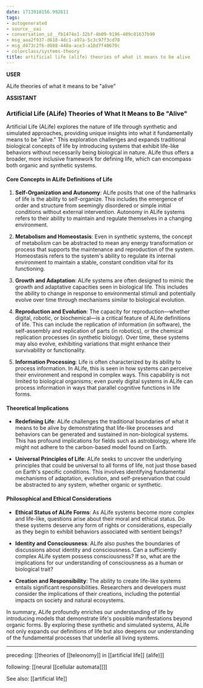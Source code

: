 ```yaml
---
date: 1713918156.992611
tags:
- autogenerated
- source__oai
- conversation_id__fb1474e1-32bf-4b09-9196-409c81637b90
- msg_aaa2f937-d618-4dc1-a97a-5c3c97f3cd78
- msg_d473c2f6-d088-448a-ace3-a18d7f40679c
- colorclass/systems-theory
title: artificial life (alife) theories of what it means to be alive
---
```


**USER**

ALife theories of what it means to be "alive"


**ASSISTANT**

### Artificial Life (ALife) Theories of What It Means to Be "Alive"

Artificial Life (ALife) explores the nature of life through synthetic and simulated approaches, providing unique insights into what it fundamentally means to be "alive." This exploration challenges and expands traditional biological concepts of life by introducing systems that exhibit life-like behaviors without necessarily being biological in nature. ALife thus offers a broader, more inclusive framework for defining life, which can encompass both organic and synthetic systems.

#### Core Concepts in ALife Definitions of Life

1. **Self-Organization and Autonomy**: ALife posits that one of the hallmarks of life is the ability to self-organize. This includes the emergence of order and structure from seemingly disordered or simple initial conditions without external intervention. Autonomy in ALife systems refers to their ability to maintain and regulate themselves in a changing environment.

2. **Metabolism and Homeostasis**: Even in synthetic systems, the concept of metabolism can be abstracted to mean any energy transformation or process that supports the maintenance and reproduction of the system. Homeostasis refers to the system's ability to regulate its internal environment to maintain a stable, constant condition vital for its functioning.

3. **Growth and Adaptation**: ALife systems are often designed to mimic the growth and adaptative capacities seen in biological life. This includes the ability to change in response to environmental stimuli and potentially evolve over time through mechanisms similar to biological evolution.

4. **Reproduction and Evolution**: The capacity for reproduction—whether digital, robotic, or biochemical—is a critical feature of ALife definitions of life. This can include the replication of information (in software), the self-assembly and replication of parts (in robotics), or the chemical replication processes (in synthetic biology). Over time, these systems may also evolve, exhibiting variations that might enhance their survivability or functionality.

5. **Information Processing**: Life is often characterized by its ability to process information. In ALife, this is seen in how systems can perceive their environment and respond in complex ways. This capability is not limited to biological organisms; even purely digital systems in ALife can process information in ways that parallel cognitive functions in life forms.

#### Theoretical Implications

- **Redefining Life**: ALife challenges the traditional boundaries of what it means to be alive by demonstrating that life-like processes and behaviors can be generated and sustained in non-biological systems. This has profound implications for fields such as astrobiology, where life might not adhere to the carbon-based model found on Earth.

- **Universal Principles of Life**: ALife seeks to uncover the underlying principles that could be universal to all forms of life, not just those based on Earth's specific conditions. This involves identifying fundamental mechanisms of adaptation, evolution, and self-preservation that could be abstracted to any system, whether organic or synthetic.

#### Philosophical and Ethical Considerations

- **Ethical Status of ALife Forms**: As ALife systems become more complex and life-like, questions arise about their moral and ethical status. Do these systems deserve any form of rights or considerations, especially as they begin to exhibit behaviors associated with sentient beings?

- **Identity and Consciousness**: ALife also pushes the boundaries of discussions about identity and consciousness. Can a sufficiently complex ALife system possess consciousness? If so, what are the implications for our understanding of consciousness as a human or biological trait?

- **Creation and Responsibility**: The ability to create life-like systems entails significant responsibilities. Researchers and developers must consider the implications of their creations, including the potential impacts on society and natural ecosystems.

In summary, ALife profoundly enriches our understanding of life by introducing models that demonstrate life's possible manifestations beyond organic forms. By exploring these synthetic and simulated systems, ALife not only expands our definitions of life but also deepens our understanding of the fundamental processes that underlie all living systems.


---

preceding: [[theories of [[teleonomy]] in [[artificial life]] (alife)]]  


following: [[neural [[cellular automata]]]]

See also: [[artificial life]]